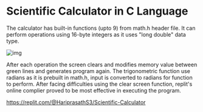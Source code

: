 # Scientific Calculator in C Language

The calculator has built-in functions (upto 9) from math.h header file. It can perform operations using 16-byte integers as it uses "long double" data type.

![img](https://user-images.githubusercontent.com/96934076/226153390-4e0edc6a-32a4-43ca-b48f-e53f7a42f740.png)

After each operation the screen clears and modifies memory value between green lines and generates program again. The trigonometric function use radians as it is prebuilt in math.h, input is converted to radians for function to perform. After facing difficulties using the clear screen function, replit's online complier proved to be most effective in executing the program.

https://replit.com/@HariprasathS3/Scientific-Calculator
